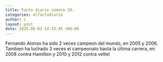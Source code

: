 ```yaml
---
title: Facto diario número 20.
categories: elfactodiario
author: c
layout: post
date: 2025-06-03 14:33:45 +00:00
---
```

Fernando Alonso ha sido 2 veces campeon del mundo, en 2005 y 2006. Tambien ha luchado 3 veces el campeonato hasta la última carrera, en 2008 contra Hamilton y 2010 y 2012 contra vettel
